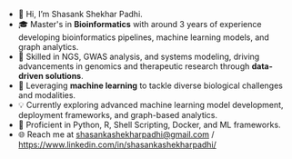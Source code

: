 - 👋 Hi, I’m Shasank Shekhar Padhi.
- 🎓 Master's in **Bioinformatics** with around 3 years of experience developing bioinformatics pipelines, machine learning models, and graph analytics.
- 🧬 Skilled in NGS, GWAS analysis, and systems modeling, driving advancements in genomics and therapeutic research through **data-driven solutions**.
- 🧠 Leveraging **machine learning** to tackle diverse biological challenges and modalities.
- 💡 Currently exploring advanced machine learning model development, deployment frameworks, and graph-based analytics.
- 🔧 Proficient in Python, R, Shell Scripting, Docker, and ML frameworks.
- 🌐 Reach me at shasankashekharpadhi@gmail.com / https://www.linkedin.com/in/shasankashekharpadhi/

<!---
SHASANKsp/SHASANKsp is a ✨ special ✨ repository because its `README.md` (this file) appears on your GitHub profile.
You can click the Preview link to take a look at your changes.
--->
